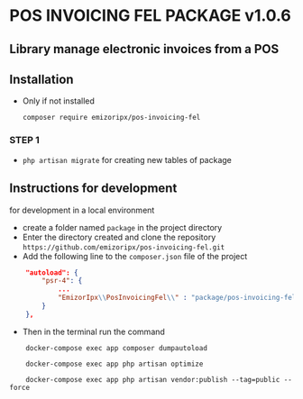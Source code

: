 # POS INVOICING FEL PACKAGE v1.0.6

## Library manage electronic invoices from a POS

## Installation

- Only if not installed
    
    `composer require emizoripx/pos-invoicing-fel`
### STEP 1
- `php artisan migrate` for creating new tables of package

## Instructions for development
for development in a local environment
- create a folder named `package` in the project directory
- Enter the directory created and clone the repository `https://github.com/emizoripx/pos-invoicing-fel.git`
- Add the following line to the `composer.json` file of the project
```json
    "autoload": {
        "psr-4": {
            ...
            "EmizorIpx\\PosInvoicingFel\\" : "package/pos-invoicing-fel/src/"
        }
    },
```
- Then in the terminal run the command
```
    docker-compose exec app composer dumpautoload
```
```
    docker-compose exec app php artisan optimize
```
```
    docker-compose exec app php artisan vendor:publish --tag=public --force
```